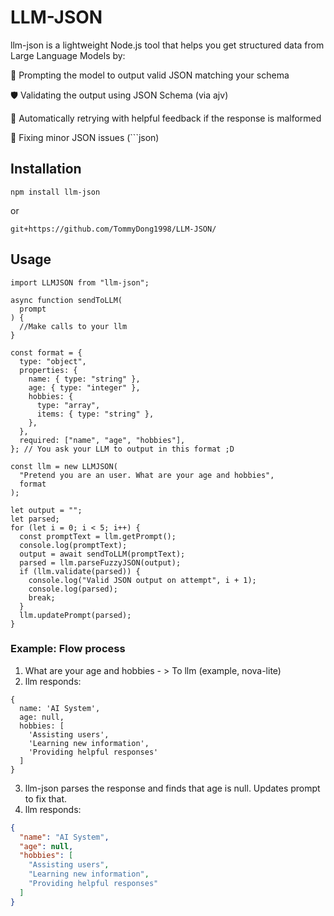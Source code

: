 # LLM-JSON

llm-json is a lightweight Node.js tool that helps you get structured data from Large Language Models by:

🧠 Prompting the model to output valid JSON matching your schema

🛡️ Validating the output using JSON Schema (via ajv)

🔁 Automatically retrying with helpful feedback if the response is malformed

💬 Fixing minor JSON issues (```json)

## Installation

```
npm install llm-json
```

or

```
git+https://github.com/TommyDong1998/LLM-JSON/
```

## Usage

```
import LLMJSON from "llm-json";

async function sendToLLM(
  prompt
) {
  //Make calls to your llm
}

const format = {
  type: "object",
  properties: {
    name: { type: "string" },
    age: { type: "integer" },
    hobbies: {
      type: "array",
      items: { type: "string" },
    },
  },
  required: ["name", "age", "hobbies"],
}; // You ask your LLM to output in this format ;D

const llm = new LLMJSON(
  "Pretend you are an user. What are your age and hobbies",
  format
);

let output = "";
let parsed;
for (let i = 0; i < 5; i++) {
  const promptText = llm.getPrompt();
  console.log(promptText);
  output = await sendToLLM(promptText);
  parsed = llm.parseFuzzyJSON(output);
  if (llm.validate(parsed)) {
    console.log("Valid JSON output on attempt", i + 1);
    console.log(parsed);
    break;
  }
  llm.updatePrompt(parsed);
}

```

### Example: Flow process

1. What are your age and hobbies - > To llm (example, nova-lite)
2. llm responds:

```
{
  name: 'AI System',
  age: null,
  hobbies: [
    'Assisting users',
    'Learning new information',
    'Providing helpful responses'
  ]
}
```

3. llm-json parses the response and finds that age is null. Updates prompt to fix that.
4. llm responds:

```json
{
  "name": "AI System",
  "age": null,
  "hobbies": [
    "Assisting users",
    "Learning new information",
    "Providing helpful responses"
  ]
}
```
